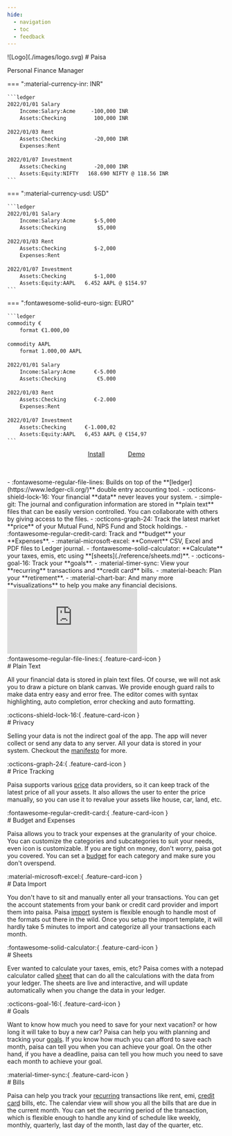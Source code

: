```yaml
---
hide:
  - navigation
  - toc
  - feedback
---
```


<div class="hero" markdown>
![Logo](./images/logo.svg)
# Paisa
<p class="subtitle">Personal Finance Manager</p>
</div>

<div class="home" markdown>
=== ":material-currency-inr: INR"

    ```ledger
    2022/01/01 Salary
        Income:Salary:Acme     -100,000 INR
        Assets:Checking         100,000 INR

    2022/01/03 Rent
        Assets:Checking         -20,000 INR
        Expenses:Rent

    2022/01/07 Investment
        Assets:Checking         -20,000 INR
        Assets:Equity:NIFTY   168.690 NIFTY @ 118.56 INR
    ```

=== ":material-currency-usd: USD"

    ```ledger
    2022/01/01 Salary
        Income:Salary:Acme      $-5,000
        Assets:Checking          $5,000

    2022/01/03 Rent
        Assets:Checking         $-2,000
        Expenses:Rent

    2022/01/07 Investment
        Assets:Checking         $-1,000
        Assets:Equity:AAPL   6.452 AAPL @ $154.97
    ```

=== ":fontawesome-solid-euro-sign: EURO"

    ```ledger
    commodity €
        format €1.000,00

    commodity AAPL
        format 1.000,00 AAPL

    2022/01/01 Salary
        Income:Salary:Acme      €-5.000
        Assets:Checking          €5.000

    2022/01/03 Rent
        Assets:Checking         €-2.000
        Expenses:Rent

    2022/01/07 Investment
        Assets:Checking      €-1.000,02
        Assets:Equity:AAPL   6,453 AAPL @ €154,97
    ```


<p style="text-align: center; margin-bottom: 3rem">
  <a class="md-button md-button--primary" style="margin-right: 50px;" href="/getting-started/installation/">Install</a>
  <a class="md-button md-button--primary" href="https://demo.paisa.fyi">Demo</a>
</p>

<div class="features-container" markdown>
<div class="features" markdown>
- :fontawesome-regular-file-lines: Builds on top of the **[ledger](https://www.ledger-cli.org/)** double entry accounting tool.
- :octicons-shield-lock-16: Your financial **data** never leaves your system.
- :simple-git: The journal and configuration information are stored in **plain text** files
  that can be easily version controlled. You can collaborate with
  others by giving access to the files.
- :octicons-graph-24: Track the latest market **price** of your Mutual Fund, NPS Fund
  and Stock holdings.
- :fontawesome-regular-credit-card: Track and **budget** your **Expenses**.
- :material-microsoft-excel: **Convert** CSV, Excel and PDF files to Ledger journal.
- :fontawesome-solid-calculator: **Calculate** your taxes, emis, etc using **[sheets](./reference/sheets.md)**.
- :octicons-goal-16: Track your **goals**.
- :material-timer-sync: View your **recurring** transactions and **credit card** bills.
- :material-beach: Plan your **retirement**.
- :material-chart-bar: And many more **visualizations** to help you make any financial
  decisions.
</div>

<div class="thumbnail-container app-frame win dark" data-title="Paisa">
  <div class="thumbnail">
    <iframe src="https://demo1.paisa.fyi" frameborder="0" scrolling="no"></iframe>
  </div>
</div>
</div>
</div>


<div class="feature-card-container" markdown>
<div class="feature-card" markdown>
<div class="feature-card-left feature-card-icon feature-card-icon-logo" markdown>
:fontawesome-regular-file-lines:{ .feature-card-icon }
</div>
<div class="feature-card-right" markdown>
# Plain Text

All your financial data is stored in plain text files. Of course, we
will not ask you to draw a picture on blank canvas. We provide
enough guard rails to make data entry easy and error free. The editor
comes with syntax highlighting, auto completion, error checking and
auto formatting.
</div>
</div>


<div class="feature-card" markdown>
<div class="feature-card-left feature-card-icon feature-card-icon-equity" markdown>
:octicons-shield-lock-16:{ .feature-card-icon }
</div>

<div class="feature-card-right" markdown>
# Privacy

Selling your data is not the indirect goal of the app. The app will
never collect or send any data to any server. All your data is stored
in your system. Checkout the [manifesto](./manifesto.md) for more.
</div>
</div>

<div class="feature-card" markdown>
<div class="feature-card-left feature-card-icon feature-card-icon-asset" markdown>
:octicons-graph-24:{ .feature-card-icon }
</div>
<div class="feature-card-right" markdown>
# Price Tracking

Paisa supports various [price](./reference/commodities.md) data providers, so it can keep track of
the latest price of all your assets. It also allows the user to enter
the price manually, so you can use it to revalue your assets like
house, car, land, etc.
</div>
</div>


<div class="feature-card" markdown>
<div class="feature-card-left feature-card-icon feature-card-icon-expense" markdown>
:fontawesome-regular-credit-card:{ .feature-card-icon }
</div>

<div class="feature-card-right" markdown>
# Budget and Expenses

Paisa allows you to track your expenses at the granularity of your
choice. You can customize the categories and subcategories to suit
your needs, even icon is customizable. If you are tight on money,
don't worry, paisa got you covered. You can set a [budget](./reference/budget.md) for each
category and make sure you don't overspend.

</div>
</div>

<div class="feature-card" markdown>
<div class="feature-card-left feature-card-icon feature-card-icon-income" markdown>
:material-microsoft-excel:{ .feature-card-icon }
</div>
<div class="feature-card-right" markdown>
# Data Import

You don't have to sit and manually enter all your transactions. You
can get the account statements from your bank or credit card provider
and import them into paisa. Paisa [import](./reference/import.md) system is flexible
enough to handle most of the formats out there in the wild. Once you
setup the import template, it will hardly take 5 minutes to import and
categorize all your transactions each month.
</div>

</div>


<div class="feature-card" markdown>
<div class="feature-card-left feature-card-icon feature-card-icon-liability" markdown>
:fontawesome-solid-calculator:{ .feature-card-icon }
</div>

<div class="feature-card-right" markdown>
# Sheets

Ever wanted to calculate your taxes, emis, etc? Paisa comes with a
notepad calculator called [sheet](./reference/sheets.md) that can do all the calculations
with the data from your ledger. The sheets are live and interactive,
and will update automatically when you change the data in your ledger.

</div>
</div>

<div class="feature-card" markdown>
<div class="feature-card-left feature-card-icon feature-card-icon-logo" markdown>
:octicons-goal-16:{ .feature-card-icon }
</div>
<div class="feature-card-right" markdown>
# Goals

Want to know how much you need to save for your next vacation? or how
long it will take to buy a new car? Paisa can help you with planning
and tracking your [goals](./reference/goals/index.md). If you know how much you can afford to
save each month, paisa can tell you when you can achieve your goal. On
the other hand, if you have a deadline, paisa can tell you how much
you need to save each month to achieve your goal.
</div>

</div>

<div class="feature-card" markdown>
<div class="feature-card-left feature-card-icon feature-card-icon-expense" markdown>
:material-timer-sync:{ .feature-card-icon }
</div>

<div class="feature-card-right" markdown>
# Bills

Paisa can help you track your [recurring](./reference/recurring.md) transactions like rent, emi,
[credit card](./reference/credit-cards.md) bills, etc. The calendar view will show you all the bills
that are due in the current month. You can set the recurring period of
the transaction, which is flexible enough to handle any kind of
schedule like weekly, monthly, quarterly, last day of the month, last
day of the quarter, etc.

</div>
</div>

<p></p>
</div>
